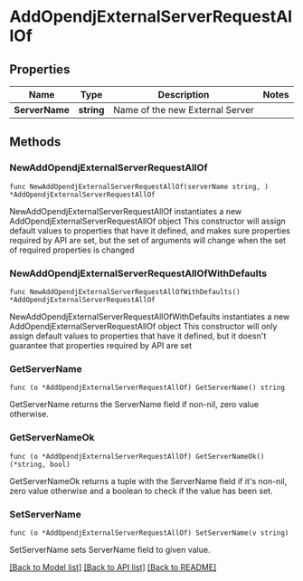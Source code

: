 # AddOpendjExternalServerRequestAllOf

## Properties

Name | Type | Description | Notes
------------ | ------------- | ------------- | -------------
**ServerName** | **string** | Name of the new External Server | 

## Methods

### NewAddOpendjExternalServerRequestAllOf

`func NewAddOpendjExternalServerRequestAllOf(serverName string, ) *AddOpendjExternalServerRequestAllOf`

NewAddOpendjExternalServerRequestAllOf instantiates a new AddOpendjExternalServerRequestAllOf object
This constructor will assign default values to properties that have it defined,
and makes sure properties required by API are set, but the set of arguments
will change when the set of required properties is changed

### NewAddOpendjExternalServerRequestAllOfWithDefaults

`func NewAddOpendjExternalServerRequestAllOfWithDefaults() *AddOpendjExternalServerRequestAllOf`

NewAddOpendjExternalServerRequestAllOfWithDefaults instantiates a new AddOpendjExternalServerRequestAllOf object
This constructor will only assign default values to properties that have it defined,
but it doesn't guarantee that properties required by API are set

### GetServerName

`func (o *AddOpendjExternalServerRequestAllOf) GetServerName() string`

GetServerName returns the ServerName field if non-nil, zero value otherwise.

### GetServerNameOk

`func (o *AddOpendjExternalServerRequestAllOf) GetServerNameOk() (*string, bool)`

GetServerNameOk returns a tuple with the ServerName field if it's non-nil, zero value otherwise
and a boolean to check if the value has been set.

### SetServerName

`func (o *AddOpendjExternalServerRequestAllOf) SetServerName(v string)`

SetServerName sets ServerName field to given value.



[[Back to Model list]](../README.md#documentation-for-models) [[Back to API list]](../README.md#documentation-for-api-endpoints) [[Back to README]](../README.md)


